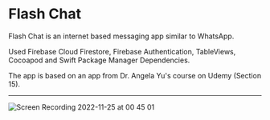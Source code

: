 # Flash Chat

Flash Chat is an internet based messaging app similar to WhatsApp.

Used Firebase Cloud Firestore, Firebase Authentication, TableViews, Cocoapod and Swift Package Manager Dependencies. 

The app is based on an app from Dr. Angela Yu's course on Udemy (Section 15).

___

![Screen Recording 2022-11-25 at 00 45 01](https://user-images.githubusercontent.com/105722412/203861438-93cca692-8375-418a-9fac-0062841c5ddc.gif)
